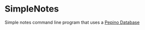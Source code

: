 # SimpleNotes 

Simple notes command line program that uses a [Pepino Database](https://github.com/lucie-cupcakes/pepino)
